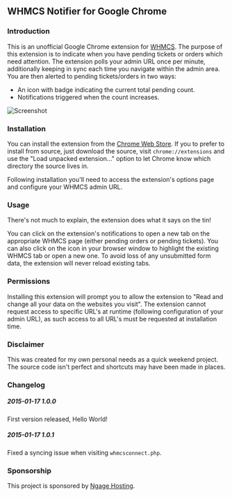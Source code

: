 ## WHMCS Notifier for Google Chrome

### Introduction
This is an unofficial Google Chrome extension for [WHMCS](https://www.whmcs.com). The purpose of this extension is to indicate when you have pending tickets or orders which need attention. The extension polls your admin URL once per minute, additionally keeping in sync each time you navigate within the admin area. You are then alerted to pending tickets/orders in two ways:

* An icon with badge indicating the current total pending count.
* Notifications triggered when the count increases.

![Screenshot](https://i.imgur.com/ybrqALT.jpg)

### Installation
You can install the extension from the [Chrome Web Store](https://chrome.google.com/webstore/detail/whmcs-notifier/hodfnepodddflpcilaccjbgfnkbgffjc). If you to prefer to install from source, just download the source, visit `chrome://extensions` and use the "Load unpacked extension..." option to let Chrome know which directory the source lives in.

Following installation you'll need to access the extension's options page and configure your WHMCS admin URL.

### Usage

There's not much to explain, the extension does what it says on the tin!

You can click on the extension's notifications to open a new tab on the appropriate WHMCS page (either pending orders or pending tickets). You can also click on the icon in your browser window to highlight the existing WHMCS tab or open a new one. To avoid loss of any unsubmitted form data, the extension will never reload existing tabs.

### Permissions
Installing this extension will prompt you to allow the extension to "Read and change all your data on the websites you visit". The extension cannot request access to specific URL's at runtime (following configuration of your admin URL), as such access to all URL's must be requested at installation time.

### Disclaimer
This was created for my own personal needs as a quick weekend project. The source code isn't perfect and shortcuts may have been made in places.

### Changelog

##### 2015-01-17 1.0.0
First version released, Hello World!

##### 2015-01-17 1.0.1
Fixed a syncing issue when visiting `whmcsconnect.php`.

### Sponsorship

This project is sponsored by [Ngage Hosting](https://www.ngagehosting.uk).
